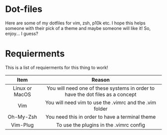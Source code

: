 # Dot-files

Here are some of my dotfiles for vim, zsh, p10k etc. I hope this helps someone with their pick of a theme and maybe someone will like it! So, enjoy... I guess?

# Requierments

This is a list of requierments for this thing to work!

| Item | Reason |
| :--: | :----: |
| Linux or MacOS | You will need one of these systems in order to have the dot files as a concept |
| Vim | You will need vim to use the .vimrc and the .vim folder |
| Oh-My-Zsh | You need this in order to have a terminal theme |
| Vim-Plug | To use the plugins in the .vimrc config |
